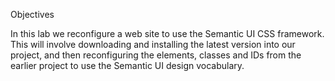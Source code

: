 Objectives

In this lab we reconfigure a web site to use the Semantic UI CSS framework. This will involve downloading and installing the latest version into our project, and then reconfiguring the elements, classes and IDs from the earlier project to use the Semantic UI design vocabulary.